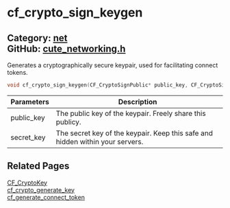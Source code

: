 # cf_crypto_sign_keygen

Category: [net](https://github.com/RandyGaul/cute_framework/blob/master/docs/api_reference?id=net)  
GitHub: [cute_networking.h](https://github.com/RandyGaul/cute_framework/blob/master/include/cute_networking.h)  
---

Generates a cryptographically secure keypair, used for facilitating connect tokens.

```cpp
void cf_crypto_sign_keygen(CF_CryptoSignPublic* public_key, CF_CryptoSignSecret* secret_key);
```

Parameters | Description
--- | ---
public_key | The public key of the keypair. Freely share this publicy.
secret_key | The secret key of the keypair. Keep this safe and hidden within your servers.

## Related Pages

[CF_CryptoKey](https://github.com/RandyGaul/cute_framework/blob/master/docs/net/cf_cryptokey.md)  
[cf_crypto_generate_key](https://github.com/RandyGaul/cute_framework/blob/master/docs/net/cf_crypto_generate_key.md)  
[cf_generate_connect_token](https://github.com/RandyGaul/cute_framework/blob/master/docs/net/cf_generate_connect_token.md)  
